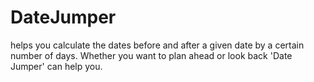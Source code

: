 # DateJumper
helps you calculate the dates before and after a given date by a certain number of days.
Whether you want to plan ahead or look back 'Date Jumper' can help you.
